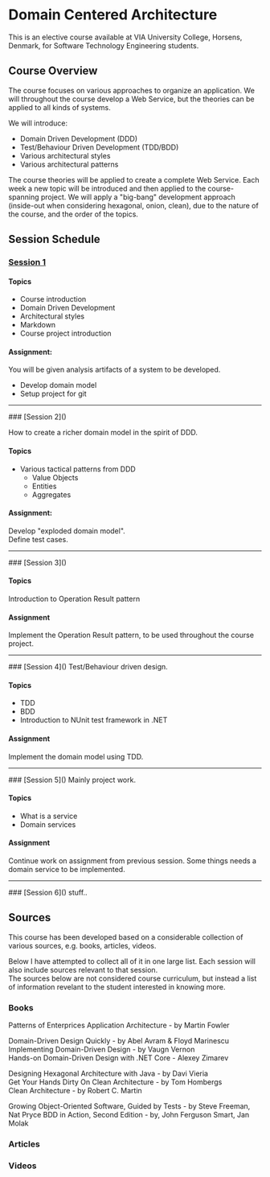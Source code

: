 # Domain Centered Architecture

This is an elective course available at VIA University College, Horsens, Denmark, for Software Technology Engineering students.

## Course Overview
The course focuses on various approaches to organize an application. We will throughout the course develop a Web Service, but the theories can be applied to all kinds of systems.

We will introduce:
* Domain Driven Development (DDD)
* Test/Behaviour Driven Development (TDD/BDD)
* Various architectural styles
* Various architectural patterns

The course theories will be applied to create a complete Web Service. Each week a new topic will be introduced and then applied to the course-spanning project. We will apply a "big-bang" development approach (inside-out when considering hexagonal, onion, clean), due to the nature of the course, and the order of the topics.


## Session Schedule

### [Session 1](Session1/Session%201%20overview.md)

#### Topics
* Course introduction
* Domain Driven Development
* Architectural styles
* Markdown
* Course project introduction

#### Assignment:
You will be given analysis artifacts of a system to be developed.
* Develop domain model
* Setup project for git

<hr/>
### [Session 2]()

How to create a richer domain model in the spirit of DDD.

#### Topics
* Various tactical patterns from DDD
    * Value Objects
    * Entities
    * Aggregates

#### Assignment:
Develop "exploded domain model".\
Define test cases.

<hr/>
### [Session 3]()

#### Topics
Introduction to Operation Result pattern

#### Assignment
Implement the Operation Result pattern, to be used throughout the course project.

<hr/>
### [Session 4]()
Test/Behaviour driven design.

#### Topics
* TDD
* BDD
* Introduction to NUnit test framework in .NET

#### Assignment
Implement the domain model using TDD.

<hr/>
### [Session 5]()
Mainly project work.

#### Topics
* What is a service
* Domain services

#### Assignment
Continue work on assignment from previous session. Some things needs a domain service to be implemented.

<hr/>
### [Session 6]()
stuff..

## Sources
This course has been developed based on a considerable collection of various sources, e.g. books, articles, videos.


Below I have attempted to collect all of it in one large list. Each session will also include sources relevant to that session.\
The sources below are not considered course curriculum, but instead a list of information revelant to the student interested in knowing more.


### Books
Patterns of Enterprices Application Architecture - by Martin Fowler

Domain-Driven Design Quickly - by Abel Avram & Floyd Marinescu\
Implementing Domain-Driven Design - by Vaugn Vernon\
Hands-on Domain-Driven Design with .NET Core - Alexey Zimarev

Designing Hexagonal Architecture with Java - by Davi Vieria\
Get Your Hands Dirty On Clean Architecture - by Tom Hombergs\
Clean Architecture - by Robert C. Martin

Growing Object-Oriented Software, Guided by Tests - by Steve Freeman, Nat Pryce
BDD in Action, Second Edition - by, John Ferguson Smart, Jan Molak

### Articles


### Videos
